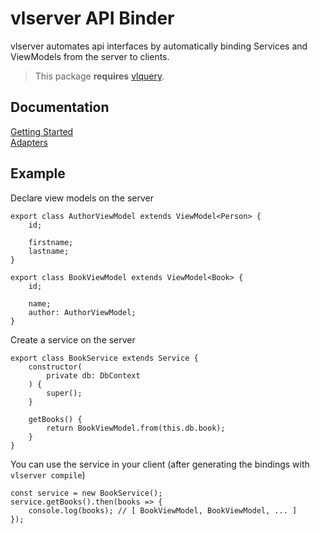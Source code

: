 # vlserver API Binder
vlserver automates api interfaces by automatically binding Services and ViewModels from the server to clients.

> This package **requires** [vlquery](https://npmjs.com/vlquery).

## Documentation
[Getting Started](doc/getting-started.md)<br>
[Adapters](doc/adapters.md)<br>

## Example
Declare view models on the server
```
export class AuthorViewModel extends ViewModel<Person> {
	id;

	firstname;
	lastname;
}

export class BookViewModel extends ViewModel<Book> {
	id;

	name;
	author: AuthorViewModel;
}
```

Create a service on the server
```
export class BookService extends Service {
	constructor(
		private db: DbContext
	) {
		super();
	}

	getBooks() {
		return BookViewModel.from(this.db.book);
	}
}
```

You can use the service in your client (after generating the bindings with `vlserver compile`)
```
const service = new BookService();
service.getBooks().then(books => {
	console.log(books); // [ BookViewModel, BookViewModel, ... ]
});
```
